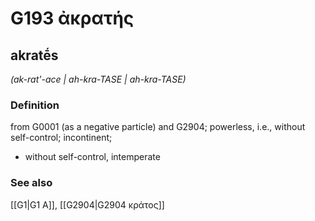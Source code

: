 # G193 ἀκρατής

## akratḗs

_(ak-rat'-ace | ah-kra-TASE | ah-kra-TASE)_

### Definition

from G0001 (as a negative particle) and G2904; powerless, i.e., without self-control; incontinent; 

- without self-control, intemperate

### See also

[[G1|G1 Α]], [[G2904|G2904 κράτος]]
